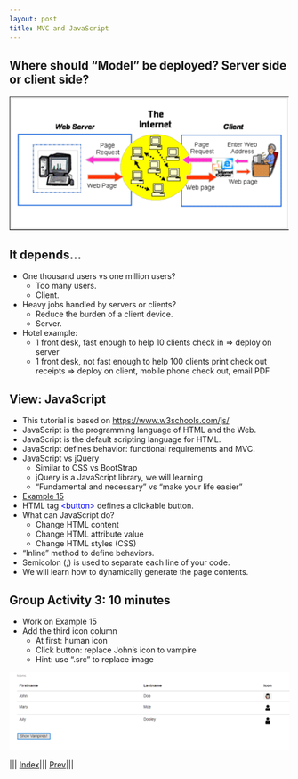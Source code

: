```yaml
---
layout: post
title: MVC and JavaScript
---
```


## Where should “Model” be deployed? Server side or client side?
![](MVC3.png)

## It depends…

* One thousand users vs one million users?
  * Too many users.
  * Client.
* Heavy jobs handled by servers or clients?
  * Reduce the burden of a client device.
  * Server.
* Hotel example:
  * 1 front desk, fast enough to help 10 clients check in => deploy on server
  * 1 front desk, not fast enough to help 100 clients print check out receipts => deploy on client, mobile phone check out, email PDF 

## View: JavaScript
* This tutorial is based on https://www.w3schools.com/js/
* JavaScript is the programming language of HTML and the Web.
* JavaScript is the default scripting language for HTML.
* JavaScript defines behavior: functional requirements and MVC.
* JavaScript vs jQuery
  * Similar to CSS vs BootStrap
  * jQuery is a JavaScript library, we will learning
  * “Fundamental and necessary” vs “make your life easier”
* [Example 15](https://jsfiddle.net/rxb3ao6y/21/)
* HTML tag <font color=blue>&lt;button&gt;</font> defines a clickable button.
* What can JavaScript do?
  * Change HTML content
  * Change HTML attribute value
  * Change HTML styles (CSS) 
* “Inline” method to define behaviors.
* Semicolon (;) is used to separate each line of your code.
* We will learn how to dynamically generate the page contents.

## Group Activity 3: 10 minutes
* Work on Example 15
* Add the third icon column
  * At first: human icon
  * Click button: replace John’s icon to vampire
  * Hint: use “.src” to replace image

![](ga3.png)

||| [Index](../../)||| [Prev](../)|||






















